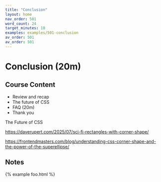 ```yaml
---
title: "Conclusion"
layout: home
nav_order: 501
word_count: 24
target_minutes: 10
examples: examples/501-conclusion
av_order: 501
av_order: 501
---
```

# Conclusion (20m)

## Course Content

- Review and recap
- The future of CSS
- FAQ (20m)
- Thank you

The Future of CSS

https://daverupert.com/2025/07/sci-fi-rectangles-with-corner-shape/

https://frontendmasters.com/blog/understanding-css-corner-shape-and-the-power-of-the-superellipse/

## Notes



{% example foo.html %}









